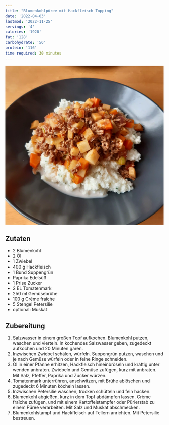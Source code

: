 ```yaml
---
title: "Blumenkohlpüree mit Hackfleisch Topping"
date: '2022-04-03'
lastmod: '2022-11-25'
servings: '4'
calories: '1920'
fat: '128'
carbohydrate: '56'
protein: '116'
time required: 30 minutes
---
```


![](/img/blumenkohlpueree-mit-hackfleisch-topping.webp)

## Zutaten
- 2 Blumenkohl
- 2 Öl
- 1 Zwiebel
- 400 g Hackfleisch
- 1 Bund Suppengrün
- Paprika Edelsüß
- 1 Prise Zucker
- 2 EL Tomatenmark
- 250 ml Gemüsebrühe
- 100 g Crème fraîche
- 5 Stengel Petersilie
- optional: Muskat

## Zubereitung
 1. Salzwasser in einem großen Topf aufkochen. Blumenkohl putzen, waschen und vierteln. In kochendes Salzwasser geben, zugedeckt aufkochen und 20 Minuten garen.
 2. Inzwischen Zwiebel schälen, würfeln. Suppengrün putzen, waschen und je nach Gemüse würfeln oder in feine Ringe schneiden.
 3. Öl in einer Pfanne erhitzen, Hackfleisch hineinbröseln und kräftig unter wenden anbraten. Zwiebeln und Gemüse zufügen, kurz mit anbraten. Mit Salz, Pfeffer, Paprika und Zucker würzen.
 4. Tomatenmark unterrühren, anschwitzen, mit Brühe ablöschen und zugedeckt 6 Minuten köcheln lassen.
 5. Inzwischen Petersilie waschen, trocken schütteln und fein hacken.
 6. Blumenkohl abgießen, kurz in dem Topf abdämpfen lassen. Crème fraîche zufügen, und mit einem Kartoffelstampfer oder Pürierstab zu einem Püree verarbeiten. Mit Salz und Muskat abschmecken.
 7. Blumenkohlstampf und Hackfleisch auf Tellern anrichten. Mit Petersilie bestreuen.
